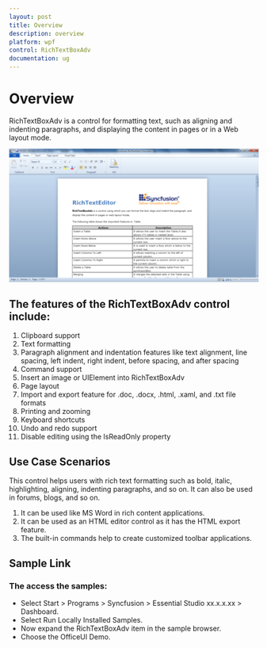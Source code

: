 ```yaml
---
layout: post
title: Overview
description: overview
platform: wpf
control: RichTextBoxAdv
documentation: ug
---
```


# Overview

RichTextBoxAdv is a control for formatting text, such as aligning and indenting paragraphs, and displaying the content in pages or in a Web layout mode.



![](Overview_images/Overview_img1.png)





## The features of the RichTextBoxAdv control include:

1. Clipboard support
2. Text formatting
3. Paragraph alignment and indentation features like text alignment, line spacing, left indent, right indent, before spacing, and after spacing
4. Command support
5. Insert an image or UIElement into RichTextBoxAdv
6. Page layout
7. Import and export feature for .doc, .docx, .html, .xaml, and .txt file formats
8. Printing and zooming
9. Keyboard shortcuts
10. Undo and redo support
11. Disable editing using the IsReadOnly property



## Use Case Scenarios

This control helps users with rich text formatting such as bold, italic, highlighting, aligning, indenting paragraphs, and so on. It can also be used in forums, blogs, and so on.

1. It can be used like MS Word in rich content applications.
2. It can be used as an HTML editor control as it has the HTML export feature.
3. The built-in commands help to create customized toolbar applications.



## Sample Link

### The access the samples:

* Select Start > Programs > Syncfusion > Essential Studio xx.x.x.xx > Dashboard.
* Select Run Locally Installed Samples.
* Now expand the RichTextBoxAdv item in the sample browser.
* Choose the OfficeUI Demo.



